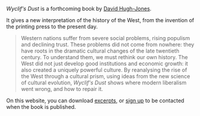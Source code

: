 
*Wyclif's Dust* is a forthcoming book by [David Hugh-Jones](author.md).

It gives a new interpretation of the history of the West, from the
invention of the printing press to the present day.

> Western nations suffer from severe social problems, rising populism and
> declining trust. These problems did not come from nowhere: they have roots in
> the dramatic cultural changes of the late twentieth century. To understand them,
> we must rethink our own history. The West did not just develop good institutions
> and economic growth: it also created a uniquely powerful culture. By reanalysing
> the rise of the West through a cultural prism, using ideas from the new science
> of cultural evolution, *Wyclif's Dust* shows where modern liberalism went wrong, 
> and how to repair it.


On this website, you can download [excerpts](excerpts.md), 
or [sign up](signup.md) to be contacted when the book is published.
